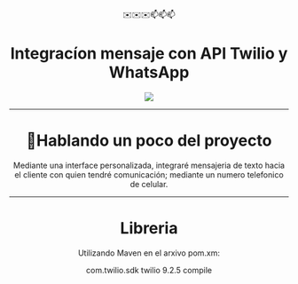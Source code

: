 <html>
  
<div align="center">
  ✉️✉️✉️📫📫📫
<h1>Integracíon mensaje con API Twilio y WhatsApp</h1>
  <img src="https://github.com/Magucho/Automatizacion_Twilio_WhatsApp/assets/98346054/1208731e-f780-45ef-add8-b1355866471c">
</div>


 --- 
<div align="center">
<h1>📜Hablando un poco del proyecto</h1>
<p>Mediante una interface personalizada, integraré mensajeria de texto hacia el cliente con quien tendré comunicación; mediante un numero telefonico de celular.</p>
</div>

---
<div align="center">
  <h1>Libreria</h1>
  <p>Utilizando Maven en el arxivo pom.xm:</p>
  
  <p><groupId>com.twilio.sdk</groupId>
  <artifactId>twilio</artifactId>
  <version>9.2.5</version>
  <scope>compile</scope></p>

</div>



</html>
